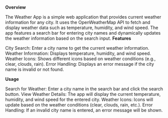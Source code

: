 __Overview__

The Weather App is a simple web application that provides current weather information for any city. It uses the OpenWeatherMap API to fetch and display weather data such as temperature, humidity, and wind speed. The app features a search bar for entering city names and dynamically updates the weather information based on the search input.
__Features__

  City Search: Enter a city name to get the current weather information.
  Weather Information: Displays temperature, humidity, and wind speed.
  Weather Icons: Shows different icons based on weather conditions (e.g., clear, clouds, rain).
  Error Handling: Displays an error message if the city name is invalid or not found.

  __Usage__

  Search for Weather: Enter a city name in the search bar and click the search button.
  View Weather Details: The app will display the current temperature, humidity, and wind speed for the entered city.
  Weather Icons: Icons will update based on the weather conditions (clear, clouds, rain, etc.).
  Error Handling: If an invalid city name is entered, an error message will be shown.
